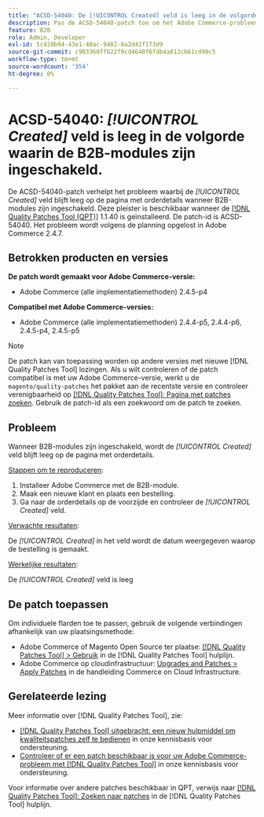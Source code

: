 ```yaml
---
title: "ACSD-54040: De [!UICONTROL Created] veld is leeg in de volgorde waarin B2B-modules zijn ingeschakeld."
description: Pas de ACSD-54040-patch toe om het Adobe Commerce-probleem op te lossen waarbij de [!UICONTROL Created] veld is leeg op de pagina met orderdetails wanneer B2B-modules zijn ingeschakeld.
feature: B2B
role: Admin, Developer
exl-id: 5c420b94-43e1-40ac-9482-8a2d42f173d9
source-git-commit: c903360ffb22f9cd4648f6fdb4a812cb61cd90c5
workflow-type: tm+mt
source-wordcount: '354'
ht-degree: 0%

---
```


# ACSD-54040: *[!UICONTROL Created]* veld is leeg in de volgorde waarin de B2B-modules zijn ingeschakeld.

De ACSD-54040-patch verhelpt het probleem waarbij de *[!UICONTROL Created]* veld blijft leeg op de pagina met orderdetails wanneer B2B-modules zijn ingeschakeld. Deze pleister is beschikbaar wanneer de [[!DNL Quality Patches Tool (QPT)]](/help/announcements/adobe-commerce-announcements/magento-quality-patches-released-new-tool-to-self-serve-quality-patches.md) 1.1.40 is geïnstalleerd. De patch-id is ACSD-54040. Het probleem wordt volgens de planning opgelost in Adobe Commerce 2.4.7.

## Betrokken producten en versies

**De patch wordt gemaakt voor Adobe Commerce-versie:**

* Adobe Commerce (alle implementatiemethoden) 2.4.5-p4

**Compatibel met Adobe Commerce-versies:**

* Adobe Commerce (alle implementatiemethoden) 2.4.4-p5, 2.4.4-p6, 2.4.5-p4, 2.4.5-p5

>[!NOTE]
>
>De patch kan van toepassing worden op andere versies met nieuwe [!DNL Quality Patches Tool] lozingen. Als u wilt controleren of de patch compatibel is met uw Adobe Commerce-versie, werkt u de `magento/quality-patches` het pakket aan de recentste versie en controleer verenigbaarheid op [[!DNL Quality Patches Tool]: Pagina met patches zoeken](https://experienceleague.adobe.com/tools/commerce-quality-patches/index.html). Gebruik de patch-id als een zoekwoord om de patch te zoeken.

## Probleem

Wanneer B2B-modules zijn ingeschakeld, wordt de *[!UICONTROL Created]* veld blijft leeg op de pagina met orderdetails.

<u>Stappen om te reproduceren</u>:

1. Installeer Adobe Commerce met de B2B-module.
1. Maak een nieuwe klant en plaats een bestelling.
1. Ga naar de orderdetails op de voorzijde en controleer de *[!UICONTROL Created]* veld.

<u>Verwachte resultaten</u>:

De *[!UICONTROL Created]* in het veld wordt de datum weergegeven waarop de bestelling is gemaakt.

<u>Werkelijke resultaten</u>:

De *[!UICONTROL Created]* veld is leeg

## De patch toepassen

Om individuele flarden toe te passen, gebruik de volgende verbindingen afhankelijk van uw plaatsingsmethode:

* Adobe Commerce of Magento Open Source ter plaatse: [[!DNL Quality Patches Tool] > Gebruik](https://experienceleague.adobe.com/docs/commerce-operations/tools/quality-patches-tool/usage.html) in de [!DNL Quality Patches Tool] hulplijn.
* Adobe Commerce op cloudinfrastructuur: [Upgrades and Patches > Apply Patches](https://experienceleague.adobe.com/docs/commerce-cloud-service/user-guide/develop/upgrade/apply-patches.html) in de handleiding Commerce on Cloud Infrastructure.

## Gerelateerde lezing

Meer informatie over [!DNL Quality Patches Tool], zie:

* [[!DNL Quality Patches Tool] uitgebracht: een nieuw hulpmiddel om kwaliteitspatches zelf te bedienen](/help/announcements/adobe-commerce-announcements/magento-quality-patches-released-new-tool-to-self-serve-quality-patches.md) in onze kennisbasis voor ondersteuning.
* [Controleer of er een patch beschikbaar is voor uw Adobe Commerce-probleem met [!DNL Quality Patches Tool]](/help/support-tools/patches-available-in-qpt-tool/check-patch-for-magento-issue-with-magento-quality-patches.md) in onze kennisbasis voor ondersteuning.

Voor informatie over andere patches beschikbaar in QPT, verwijs naar [[!DNL Quality Patches Tool]: Zoeken naar patches](https://experienceleague.adobe.com/tools/commerce-quality-patches/index.html) in de [!DNL Quality Patches Tool] hulplijn.

